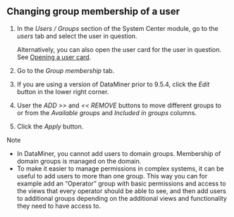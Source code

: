 ## Changing group membership of a user

1. In the *Users / Groups* section of the System Center module, go to the *users* tab and select the user in question.

    Alternatively, you can also open the user card for the user in question. See [Opening a user card](Opening_a_user_card.md).

2. Go to the *Group membership* tab.

3. If you are using a version of DataMiner prior to 9.5.4, click the *Edit* button in the lower right corner.

4. User the *ADD \>\>* and *\<\< REMOVE* buttons to move different groups to or from the *Available groups* and *Included in groups* columns.

5. Click the *Apply* button.

> [!NOTE]
> - In DataMiner, you cannot add users to domain groups. Membership of domain groups is managed on the domain.
> - To make it easier to manage permissions in complex systems, it can be useful to add users to more than one group. This way you can for example add an “Operator” group with basic permissions and access to the views that every operator should be able to see, and then add users to additional groups depending on the additional views and functionality they need to have access to.
>
